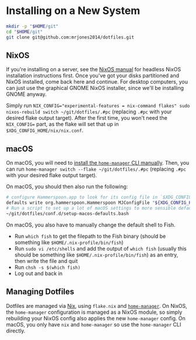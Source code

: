 # Installing on a New System

```bash
mkdir -p "$HOME/git"
cd "$HOME/git"
git clone git@github.com:mrjones2014/dotfiles.git
```

## NixOS

If you're installing on a server, see the [NixOS manual](https://nixos.org/manual/nixos/stable/#ch-installation) for headless NixOS installation instructions first.
Once you've got your disks partitioned and NixOS installed, come back here and continue. For desktop computers, you can just use the graphical GNOME NixOS installer,
since we'll be installing GNOME anyway.

Simply run `NIX_CONFIG="experimental-features = nix-command flakes" sudo nixos-rebuild switch ~/git/dotfiles/.#pc` (replacing `.#pc` with your desired flake output target).
After the first time, you won't need the `NIX_CONFIG=` part, as the flake will set that up in `$XDG_CONFIG_HOME/nix/nix.conf`.

## macOS

On macOS, you will need to [install the `home-manager` CLI manually](https://nix-community.github.io/home-manager/index.xhtml#sec-install-standalone).
Then, you can run `home-manager switch --flake ~/git/dotfiles/.#pc` (replacing `.#pc` with your desired flake output target).

On macOS, you should then also run the following:

```sh
# configure Hammerspoon.app to look for its config file in `$XDG_CONFIG_HOME/hammerspoon` instead of `$HOME/.hammerspoon`
defaults write org.hammerspoon.Hammerspoon MJConfigFile "${XDG_CONFIG_HOME:-$HOME/.config}/hammerspoon/init.lua"
# Run a script to set up a lot of macOS settings to more sensible defaults
~/git/dotfiles/conf.d/setup-macos-defaults.bash
```

On macOS, you also have to manually change the default shell to Fish.

- Run `which fish` to get the filepath to the Fish binary (should be something like `$HOME/.nix-profile/bin/fish`)
- Run `sudo vi /etc/shells` and add the output of `which fish` (usually this should be something like `$HOME/.nix-profile/bin/fish`) as an entry, then write the file and quit
- Run `chsh -s $(which fish)`
- Log out and back in

## Managing Dotfiles

Dotfiles are managed via [Nix](https://nixos.org/), using `flake.nix` and [`home-manager`](https://github.com/nix-community/home-manager).
On NixOS, the `home-manager` configuration is managed as a NixOS module, so simply rebuilding your NixOS config also applies the new
`home-manager` config. On macOS, you only have `nix` and `home-manager` so use the `home-manager` CLI directly.
